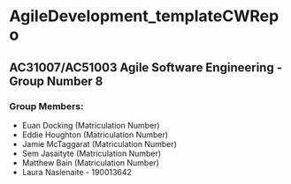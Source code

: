 # AgileDevelopment_templateCWRepo

## AC31007/AC51003 Agile Software Engineering - Group Number 8

### Group Members:

  - Euan Docking (Matriculation Number)
  - Eddie Houghton (Matriculation Number)
  - Jamie McTaggarat (Matriculation Number)
  - Sem Jasaityte (Matriculation Number)
  - Matthew Bain (Matriculation Number)
  - Laura Naslenaite - 190013642


